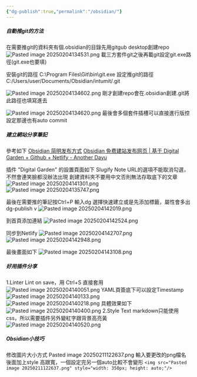 ```yaml
---
{"dg-publish":true,"permalink":"/obsidian/"}
---
```



##### 自動推git的方法
在需要推git的資料夾有個.obsidian的目錄先用gitgub desktop創建repo 
![Pasted image 20250204134531.png](/img/user/img/Pasted%20image%2020250204134531.png)
載三方套件git之後再載git設定git.exe路徑(git.exe也要填)

安裝git的路徑
C:\Program Files\Git\bin\git.exe
設定推git的路徑
C:/Users/user/Documents/Obsidian/intumit/.git

![Pasted image 20250204134602.png](/img/user/img/Pasted%20image%2020250204134602.png)
剛才創建repo會在.obsidian創建.git將此路徑也填寫進去 

![Pasted image 20250204134620.png](/img/user/img/Pasted%20image%2020250204134620.png)
最後會多個套件插槽可以直接進行版控  
設定那邊也有auto commit

##### 建立網站分享筆記
參考如下
[Obsidian 简明发布方式](https://enneaa.netlify.app/pages/obsidian%20%E7%AE%80%E6%98%8E%E5%8F%91%E5%B8%83%E6%96%B9%E5%BC%8F/)
[Obsidian 免费建站发布网页 | 基于 Digital Garden + Github + Netlify - Another Dayu](https://anotherdayu.com/2022/4222/)

插件 "Digital Garden" 的設置頁面如下
Slugify Note URL的選項不能取消勾選，不然會連笑臉都沒辦法出現
創建資料夾不要用中文否則無法存取底下的文章
![Pasted image 20250204141301.png](/img/user/img/Pasted%20image%2020250204141301.png)
![Pasted image 20250204135747.png](/img/user/img/Pasted%20image%2020250204135747.png)

最後在需要推的筆記按Ctrl+P 輸入dg
選擇快速建立或是先添加標籤，屬性會多出 dg-publish v
![Pasted image 20250204142019.png](/img/user/img/Pasted%20image%2020250204142019.png)

到首頁添加連結
![Pasted image 20250204142524.png](/img/user/img/Pasted%20image%2020250204142524.png)

同步到Netlify
![Pasted image 20250204142707.png](/img/user/img/Pasted%20image%2020250204142707.png)
![Pasted image 20250204142948.png](/img/user/img/Pasted%20image%2020250204142948.png)

最後畫面如下
![Pasted image 20250204143108.png](/img/user/img/Pasted%20image%2020250204143108.png)

##### 好用插件分享
1.Linter
Lint on save，用 Ctrl+S 直接套用
![Pasted image 20250204140051.png](/img/user/img/Pasted%20image%2020250204140051.png)
YAML頁簽底下可以設定Timestamp
![Pasted image 20250204140133.png](/img/user/img/Pasted%20image%2020250204140133.png)
![Pasted image 20250204140218.png](/img/user/img/Pasted%20image%2020250204140218.png)
具體效果如下
![Pasted image 20250204140400.png](/img/user/img/Pasted%20image%2020250204140400.png)
2.Style Text
markdown只能使用css，所以需要插件另外變紅字跟背景高亮黃
![Pasted image 20250204140520.png](/img/user/img/Pasted%20image%2020250204140520.png)

##### Obsidian小技巧
修改圖片大小方式
Pasted image 20250211122637.png 輸入要更改的png檔名
後面加上style 高跟寬，一個設定完另一個auto比較不會變形
`<img src="Pasted image 20250211122637.png" style="width: 350px; height: auto;"/>`